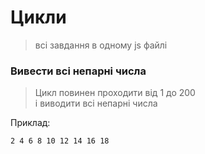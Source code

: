 # Цикли

> всі завдання в одному js файлі

### Вивести всі непарні числа
> Цикл повинен проходити від 1 до 200 <br />
і виводити всі непарні числа

Приклад:

```
2 4 6 8 10 12 14 16 18
```
